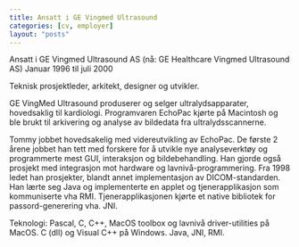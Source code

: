 ```yaml
---
title: Ansatt i GE Vingmed Ultrasound
categories: [cv, employer]
layout: "posts"
---
```


Ansatt i GE Vingmed Ultrasound AS (nå: GE Healthcare Vingmed Ultrasound AS)
Januar 1996 til juli 2000

Teknisk prosjektleder, arkitekt, designer og utvikler.

GE VingMed Ultrasound produserer og selger ultralydsapparater, hovedsaklig til kardiologi. Programvaren EchoPac kjørte på Macintosh og ble brukt til arkivering og analyse av bildedata fra ultralydsscannerne.

Tommy jobbet hovedsakelig med videreutvikling av EchoPac. De første 2 årene jobbet han tett med forskere for å utvikle nye analyseverktøy og programmerte mest GUI, interaksjon og bildebehandling. Han gjorde også prosjekt med integrasjon mot hardware og lavnivå-programmering. Fra 1998 ledet han prosjekter, blandt annet implementasjon av DICOM-standarden. Han lærte seg Java og implementerte en applet og tjenerapplikasjon som kommuniserte vha RMI. Tjenerapplikasjonen kjørte et native bibliotek for passord-generering vha. JNI.

Teknologi: Pascal, C, C++, MacOS toolbox og lavnivå driver-utilities på MacOS. C (dll) og Visual C++ på Windows. Java, JNI, RMI.

